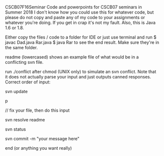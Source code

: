 CSCB07F16Seminar
Code and powerpoints for CSCB07 seminars in Summer 2018
I don't know how you could use this for whatever code, but please do not copy and paste any of my code to your assignments or whatever you're doing. If you get in crap it's not my fault.
Also, this is Java 1.6 or 1.8.

Either copy the files / code to a folder for IDE or just use terminal and run
$ javac Dad.java Rar.java
$ java Rar
to see the end result. Make sure they're in the same folder.

readme (lowercased) shows an example file of what would be in a conflicting svn file.

run ./conflict after chmod (UNIX only) to simulate an svn conflict. Note that it does not actually parse your input and just outputs canned responses. Correct order of input:

svn update

p

// fix your file, then do this input

svn resolve readme

svn status

svn commit -m "your message here"

end (or anything you want really)
